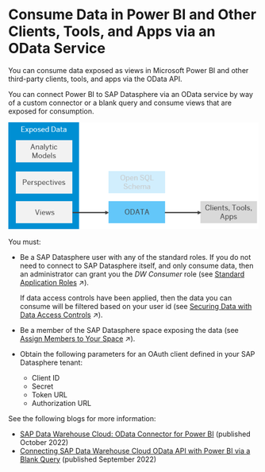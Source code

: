 <!-- loioadd771abf6f54c9d8de4c7e470a0e6f0 -->

# Consume Data in Power BI and Other Clients, Tools, and Apps via an OData Service

You can consume data exposed as views in Microsoft Power BI and other third-party clients, tools, and apps via the OData API.

You can connect Power BI to SAP Datasphere via an OData service by way of a custom connector or a blank query and consume views that are exposed for consumption.

![](images/Consumption_-_Other_-_ODATA_6d41d64.png)

You must:

-   Be a SAP Datasphere user with any of the standard roles. If you do not need to connect to SAP Datasphere itself, and only consume data, then an administrator can grant you the *DW Consumer* role \(see [Standard Application Roles](https://help.sap.com/viewer/9f804b8efa8043539289f42f372c4862/cloud/en-US/a50a51d80d5746c9b805a2aacbb7e4ee.html "SAP Datasphere is delivered with several standard roles.") :arrow_upper_right:\).

    If data access controls have been applied, then the data you can consume will be filtered based on your user id \(see [Securing Data with Data Access Controls](https://help.sap.com/viewer/be5967d099974c69b77f4549425ca4c0/cloud/en-US/a032e51c730147c7a1fcac125b4cfe14.html "Data access controls allow you to apply row-level security to your objects. When a data access control is applied to a data layer view or a business layer object, any user viewing its data will see only the rows for which they are authorized, based on the specified criteria.") :arrow_upper_right:\).

-   Be a member of the SAP Datasphere space exposing the data \(see [Assign Members to Your Space](https://help.sap.com/viewer/be5967d099974c69b77f4549425ca4c0/cloud/en-US/9d59fe511ae644d98384897443054c16.html "As a Space Administrator, you can assign users as members of your space.") :arrow_upper_right:\).
-   Obtain the following parameters for an OAuth client defined in your SAP Datasphere tenant:
    -   Client ID
    -   Secret
    -   Token URL
    -   Authorization URL


See the following blogs for more information:

-   [SAP Data Warehouse Cloud: OData Connector for Power BI](https://blogs.sap.com/2022/10/14/sap-data-warehouse-cloud-odata-connector-for-powerbi/) \(published October 2022\)
-   [Connecting SAP Data Warehouse Cloud OData API with Power BI via a Blank Query](https://blogs.sap.com/2022/09/23/connecting-sap-data-warehouse-cloud-odata-api-with-powerbi-via-a-blank-query-2/) \(published September 2022\)

